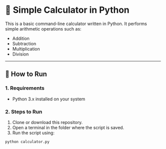 # 🧮 Simple Calculator in Python

This is a basic command-line calculator written in Python. It performs simple arithmetic operations such as:

- Addition
- Subtraction
- Multiplication
- Division

---

## 🚀 How to Run

### 1. Requirements
- Python 3.x installed on your system

### 2. Steps to Run

1. Clone or download this repository.
2. Open a terminal in the folder where the script is saved.
3. Run the script using:

```bash
python calculator.py
